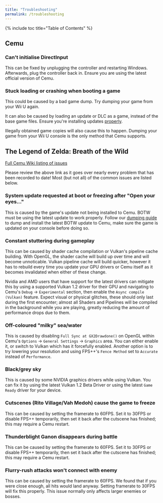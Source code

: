 ```yaml
---
title: "Troubleshooting"
permalink: /troubleshooting
---
```


{% include toc title="Table of Contents" %}

## Cemu

### Can't initialise DirectInput

This can be fixed by unplugging the controller and restarting Windows. Afterwards, plug the controller back in. Ensure you are using the latest official version of Cemu.

### Stuck loading or crashing when booting a game

This could be caused by a bad game dump. Try dumping your game from your Wii U again.

It can also be caused by loading an update or DLC as a game, instead of the base game files. Ensure you're installing updates [properly](dumping#updatesdlc).

Illegally obtained game copies will also cause this to happen. Dumping your game from your Wii U console is the only method that Cemu supports.

## The Legend of Zelda: Breath of the Wild

[Full Cemu Wiki listing of issues](https://wiki.cemu.info/wiki/The_Legend_of_Zelda:_Breath_of_the_Wild)

Please review the above link as it goes over nearly every problem that has been recorded to date!  Most (but not all) of the common issues are listed below.

### System update requested at boot or freezing after "Open your eyes..."

This is caused by the game's update not being installed to Cemu. BOTW must be using the latest update to work properly. Follow our [dumping guide](dumping) to dump and install the latest BOTW update to Cemu, make sure the game is updated on your console before doing so.

### Constant stuttering during gameplay

This can be caused by shader cache compilation or Vulkan's pipeline cache building. With OpenGL, the shader cache will build up over time and will become unnoticable. Vulkan pipeline cache will build quicker, however it has to rebuild every time you update your GPU drivers or Cemu itself as it becomes invalidated when either of these change.

Nvidia and AMD users that have support for the latest drivers can mitigate this by using a supported Vulkan 1.2 driver for their GPU and navigating to Cemu's `Debug` -> `Experimental` section, then enable the `Async compile (Vulkan)` feature.  Expect visual or physical glitches, these should only last during the first encounter; almost all Shaders and Pipelines will be compiled in the background while you are playing, greatly reducing the amount of performance drops due to them.

### Off-coloured "milky" sea/water

This is caused by disabling `Full Sync at GX2Drawdone()` on OpenGL within Cemu's `Options` -> `General Settings` -> `Graphics` area. You can either enable it, or switch to Vulkan which has it forcefully enabled.  Another option is to try lowering your resolution and using FPS++'s `Fence Method` set to `Accurate` instead of `Performance`.

### Black/grey sky

This is caused by some NVIDIA graphics drivers while using Vulkan. You can fix it by using the latest Vulkan 1.2 Beta Driver or using the latest `Game Ready` driver for your device.

### Cutscenes (Rito Village/Vah Medoh) cause the game to freeze

This can be caused by setting the framerate to 60FPS. Set it to 30FPS or disable FPS++ temporarily, then set it back after the cutscene has finished; this may require a Cemu restart.

### Thunderblight Ganon disappears during battle

This can be caused by setting the framerate to 60FPS. Set it to 30FPS or disable FPS++ temporarily, then set it back after the cutscene has finished; this may require a Cemu restart.

### Flurry-rush attacks won't connect with enemy

This can be caused by setting the framerate to 60FPS. We found that if you were close enough, all hits would land anyway. Setting framerate to 30FPS will fix this properly.  This issue normally only affects larger enemies or bosses.
